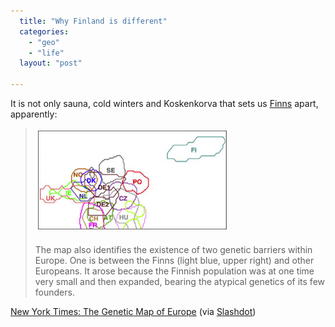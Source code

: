```yaml
---
  title: "Why Finland is different"
  categories: 
    - "geo"
    - "life"
  layout: "post"

---
```

<p>
It is not only sauna, cold winters and Koskenkorva that sets us <a href="http://en.wikipedia.org/wiki/Finns">Finns</a> apart, apparently:
</p><blockquote>
<img src="/files/genetic-map-of-europe-finns-apart.jpg" height="156" width="300" border="1" hspace="4" vspace="4" alt="Genetic map of Europe: Finns stand apart" title="Genetic map of Europe: Finns stand apart" /><br /><br />The map also identifies the existence of two genetic barriers within Europe. One is between the Finns (light blue, upper right) and other Europeans. It arose because the Finnish population was at one time very small and then expanded, bearing the atypical genetics of its few founders.
</blockquote><p>
<a href="http://www.nytimes.com/2008/08/13/science/13visual.html?em">New York Times: The Genetic Map of Europe</a> (via <a href="http://science.slashdot.org/article.pl?sid=08/08/16/1311212">Slashdot</a>)
</p>